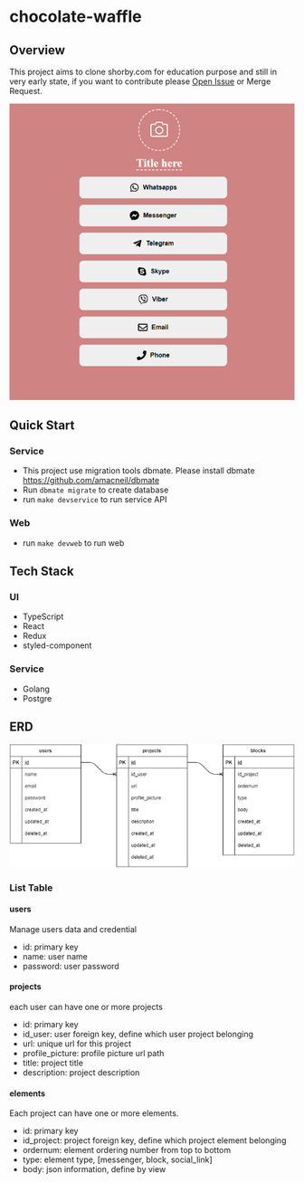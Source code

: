 # chocolate-waffle

## Overview
This project aims to clone shorby.com for education purpose and still in very early state, if you want to contribute please [Open Issue](https://github.com/billysutomo/chocolate-waffle/issues/new/choose) or Merge Request.

![UI Image](chocolate-waffle.png)

## Quick Start
### Service
* This project use migration tools dbmate. Please install dbmate https://github.com/amacneil/dbmate
* Run `dbmate migrate` to create database
* run `make devservice` to run service API
### Web
* run `make devweb` to run web

## Tech Stack
### UI
* TypeScript
* React
* Redux
* styled-component
### Service
* Golang
* Postgre

## ERD

![ERD Image](erd.jpg)
### List Table
#### users
Manage users data and credential
* id: primary key
* name: user name
* password: user password
#### projects
each user can have one or more projects
* id: primary key
* id_user: user foreign key, define which user project belonging
* url: unique url for this project
* profile_picture: profile picture url path 
* title: project title
* description: project description
#### elements
Each project can have one or more elements. 
* id: primary key
* id_project: project foreign key, define which project element belonging
* ordernum: element ordering number from top to bottom
* type: element type, [messenger, block, social_link]
* body: json information, define by view

